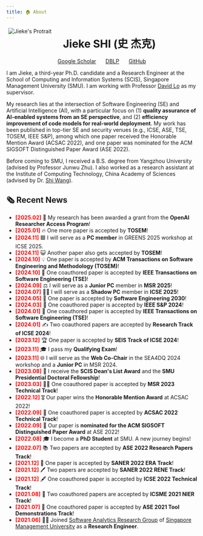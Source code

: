 ```yaml
---
title: 🏠 About
---
```


[<img src="images/photo_compressed.jpeg" style="max-width:35%;min-width:40px;float:left;border: 5px solid white; margin-right: 25px; margin-bottom: 10px;" alt="Jieke's Protrait" />](https://jiekeshi.github.io/)

# Jieke SHI (史 杰克)

<div style="display: flex; justify-content: center; align-items: center;">
  <!-- Google Scholar Icon and Link -->
  <div style="margin-right: 25px;">
    <i class="fas fa-graduation-cap" style="color: #1f4e9a;"></i>
    <a href="https://scholar.google.com/citations?hl=en&user=wIbgZVoAAAAJ&view_op=list_works&sortby=pubdate" target="_blank">Google Scholar</a>
  </div>

  <!-- DBLP Icon and Link -->
  <div style="margin-right: 25px;">
    <i class="fas fa-book" style="color: #1f4e9a;"></i>
    <a href="https://dblp.uni-trier.de/pid/246/7302.html" target="_blank">DBLP</a>
  </div>

<div>
    <i class="fab fa-github" style="color: #1f4e9a;"></i>
    <a href="https://github.com/jiekeshi" target="_blank">GitHub</a>
  </div>
</div>

I am Jieke, a third-year Ph.D. candidate and a Research Engineer at the School of Computing and Information Systems (SCIS), Singapore Management University (SMU). I am working with Professor [David Lo](http://www.mysmu.edu/faculty/davidlo/) as my supervisor.

My research lies at the intersection of Software Engineering (SE) and Artificial Intelligence (AI), with a particular focus on (1) **quality assurance of AI-enabled systems from an SE perspective**, and (2) **efficiency improvement of code models for real-world deployment**. My work has been published in top-tier SE and security venues (e.g., ICSE, ASE, TSE, TOSEM, IEEE S&P), among which one paper received the Honorable Mention Award (ACSAC 2022), and one paper was nominated for the ACM SIGSOFT Distinguished Paper Award (ASE 2022).

Before coming to SMU, I received a B.S. degree from Yangzhou University (advised by Professor Junwu Zhu). I also worked as a research assistant at the Institute of Computing Technology, China Academy of Sciences (advised by Dr. [Shi Wang](https://ictkc.github.io/)).

## 🗞️ Recent News

- **<font color="#FF0000">[2025.02]</font>** 🤑 My research has been awarded a grant from the **OpenAI Researcher Access Program**!
- **<font color="#FF0000">[2025.01]</font>** 🔥 One more paper is accepted by **TOSEM**!
- **<font color="#FF0000">[2024.11]</font>** 🟩 I will serve as a **PC member** in GREENS 2025 workshop at ICSE 2025.
- **<font color="#FF0000">[2024.11]</font>** 😺 Another paper also gets accepted by **TOSEM**!
- **<font color="#FF0000">[2024.10]</font>** 💡 One paper is accepted by **ACM Transactions on Software Engineering and Methodology (TOSEM)**!
- **<font color="#FF0000">[2024.10]</font>** 📝 One coauthored paper is accepted by **IEEE Transactions on Software Engineering (TSE)**!
- **<font color="#FF0000">[2024.09]</font>** ⚖️ I will serve as a **Junior PC** member in **MSR 2025**!
- **<font color="#FF0000">[2024.07]</font>** 😶‍🌫️ I will serve as a **Shadow PC** member in **ICSE 2025**!
- **<font color="#FF0000">[2024.05]</font>** 📜 One paper is accepted by **Software Engineering 2030**!
- **<font color="#FF0000">[2024.03]</font>** 🎉 One coauthored paper is accepted by **IEEE S&P 2024**!
- **<font color="#FF0000">[2024.01]</font>** 📝 One coauthored paper is accepted by **IEEE Transactions on Software Engineering (TSE)**!
- **<font color="#FF0000">[2024.01]</font>** ✍️ Two coauthored papers are accepted by **Research Track of ICSE 2024**!
- **<font color="#FF0000">[2023.12]</font>** 🏆 One paper is accepted by **SEIS Track of ICSE 2024**!
- **<font color="#FF0000">[2023.11]</font>** 🎓 I pass my **Qualifying Exam**!
- **<font color="#FF0000">[2023.11]</font>** 🌐 I will serve as the **Web Co-Chair** in the SEA4DQ 2024 workshop and a **Junior PC** in MSR 2024.
- **<font color="#FF0000">[2023.08]</font>** 🏅 I receive the **SCIS Dean's List Award** and the **SMU Presidential Doctoral Fellowship**!
- **<font color="#FF0000">[2023.03]</font>** 🧑‍🔬 One coauthored paper is accepted by **MSR 2023 Technical Track**!
- **<font color="#FF0000">[2022.12]</font>** 🎖️ Our paper wins the **Honorable Mention Award** at ACSAC 2022!
- **<font color="#FF0000">[2022.09]</font>** 📝 One coauthored paper is accepted by **ACSAC 2022 Technical Track**!
- **<font color="#FF0000">[2022.09]</font>** 🌟 Our paper is **nominated for the ACM SIGSOFT Distinguished Paper Award** at ASE 2022!
- **<font color="#FF0000">[2022.08]</font>** 🎓 I become a **PhD Student** at SMU. A new journey begins!
- **<font color="#FF0000">[2022.07]</font>** 📚 Two papers are accepted by **ASE 2022 Research Papers Track**!
- **<font color="#FF0000">[2021.12]</font>** 📝 One paper is accepted by **SANER 2022 ERA Track**!
- **<font color="#FF0000">[2021.12]</font>** 🖊️ Two papers are accepted by **SANER 2022 RENE Track**!
- **<font color="#FF0000">[2021.12]</font>** 🖋️ One coauthored paper is accepted by **ICSE 2022 Technical Track**!
- **<font color="#FF0000">[2021.08]</font>** 📑 Two coauthored papers are accepted by **ICSME 2021 NIER Track**!
- **<font color="#FF0000">[2021.07]</font>** 🔧 One coauthored paper is accepted by **ASE 2021 Tool Demonstrations Track**!
- **<font color="#FF0000">[2021.06]</font>** 👨‍💻 Joined [Software Analytics Research Group](https://soarsmu.github.io/) of [Singapore Management University](https://www.smu.edu.sg/) as a **Research Engineer**.